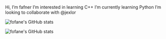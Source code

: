 Hi, I’m fafner
I’m interested in learning C++
I’m currently learning Python
I’m looking to collaborate with @jexlor



![fofane's GitHub stats](https://github-readme-stats.vercel.app/api/top-langs/?username=NAAATTHHAAANNN&layout=compact&theme=dark)



![fofane's GitHub stats](https://github-readme-stats.vercel.app/api?username=fofane&show_icons=true&theme=radical)
